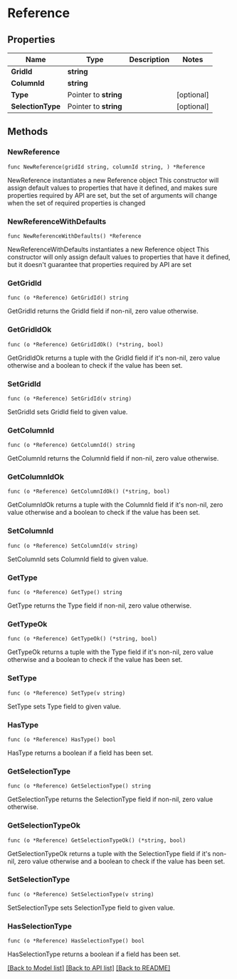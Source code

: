# Reference

## Properties

Name | Type | Description | Notes
------------ | ------------- | ------------- | -------------
**GridId** | **string** |  | 
**ColumnId** | **string** |  | 
**Type** | Pointer to **string** |  | [optional] 
**SelectionType** | Pointer to **string** |  | [optional] 

## Methods

### NewReference

`func NewReference(gridId string, columnId string, ) *Reference`

NewReference instantiates a new Reference object
This constructor will assign default values to properties that have it defined,
and makes sure properties required by API are set, but the set of arguments
will change when the set of required properties is changed

### NewReferenceWithDefaults

`func NewReferenceWithDefaults() *Reference`

NewReferenceWithDefaults instantiates a new Reference object
This constructor will only assign default values to properties that have it defined,
but it doesn't guarantee that properties required by API are set

### GetGridId

`func (o *Reference) GetGridId() string`

GetGridId returns the GridId field if non-nil, zero value otherwise.

### GetGridIdOk

`func (o *Reference) GetGridIdOk() (*string, bool)`

GetGridIdOk returns a tuple with the GridId field if it's non-nil, zero value otherwise
and a boolean to check if the value has been set.

### SetGridId

`func (o *Reference) SetGridId(v string)`

SetGridId sets GridId field to given value.


### GetColumnId

`func (o *Reference) GetColumnId() string`

GetColumnId returns the ColumnId field if non-nil, zero value otherwise.

### GetColumnIdOk

`func (o *Reference) GetColumnIdOk() (*string, bool)`

GetColumnIdOk returns a tuple with the ColumnId field if it's non-nil, zero value otherwise
and a boolean to check if the value has been set.

### SetColumnId

`func (o *Reference) SetColumnId(v string)`

SetColumnId sets ColumnId field to given value.


### GetType

`func (o *Reference) GetType() string`

GetType returns the Type field if non-nil, zero value otherwise.

### GetTypeOk

`func (o *Reference) GetTypeOk() (*string, bool)`

GetTypeOk returns a tuple with the Type field if it's non-nil, zero value otherwise
and a boolean to check if the value has been set.

### SetType

`func (o *Reference) SetType(v string)`

SetType sets Type field to given value.

### HasType

`func (o *Reference) HasType() bool`

HasType returns a boolean if a field has been set.

### GetSelectionType

`func (o *Reference) GetSelectionType() string`

GetSelectionType returns the SelectionType field if non-nil, zero value otherwise.

### GetSelectionTypeOk

`func (o *Reference) GetSelectionTypeOk() (*string, bool)`

GetSelectionTypeOk returns a tuple with the SelectionType field if it's non-nil, zero value otherwise
and a boolean to check if the value has been set.

### SetSelectionType

`func (o *Reference) SetSelectionType(v string)`

SetSelectionType sets SelectionType field to given value.

### HasSelectionType

`func (o *Reference) HasSelectionType() bool`

HasSelectionType returns a boolean if a field has been set.


[[Back to Model list]](../README.md#documentation-for-models) [[Back to API list]](../README.md#documentation-for-api-endpoints) [[Back to README]](../README.md)


